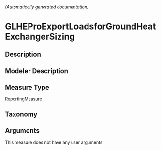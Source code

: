 

###### (Automatically generated documentation)

# GLHEProExportLoadsforGroundHeatExchangerSizing

## Description


## Modeler Description


## Measure Type
ReportingMeasure

## Taxonomy


## Arguments




This measure does not have any user arguments


